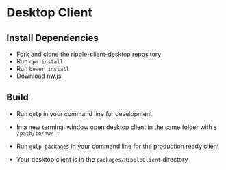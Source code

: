 # Desktop Client

## Install Dependencies

- Fork and clone the ripple-client-desktop repository 
- Run `npm install`
- Run `bower install`
- Download [nw.js](https://github.com/nwjs/npm-installer)

## Build

- Run `gulp` in your command line for development
- In a new terminal window open desktop client in the same folder with `$ /path/to/nw/ .`

- Run `gulp packages` in your command line for the production ready client
- Your desktop client is in the `packages/RippleClient` directory
